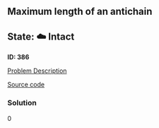 ## Maximum length of an antichain

## State: :cloud: **Intact**

**ID: 386**

[Problem Description](https://projecteuler.net/problem=386)

[Source code](main.cpp)

### Solution
0